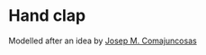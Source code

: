 # Hand clap

Modelled after an idea by [Josep M. Comajuncosas](http://www.csounds.com/jmc/Instruments/instruments.htm)
